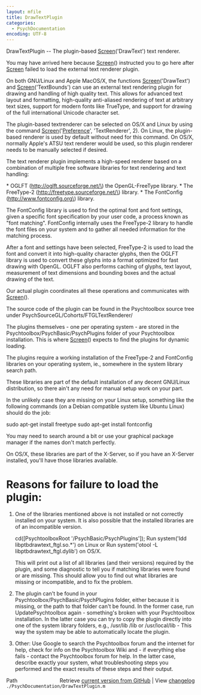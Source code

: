 ```yaml
---
layout: mfile
title: DrawTextPlugin
categories:
  - PsychDocumentation
encoding: UTF-8
---
```


DrawTextPlugin -- The plugin-based [Screen](/docs/Screen)\('DrawText'\) text renderer.

You may have arrived here because [Screen](/docs/Screen)\(\) instructed you to go here
after [Screen](/docs/Screen) failed to load the external text renderer plugin.

On both GNU/Linux and Apple MacOS/X, the functions [Screen](/docs/Screen)\('DrawText'\) and
[Screen](/docs/Screen)\('TextBounds'\) can use an external text rendering plugin for
drawing and handling of high quality text. This allows for advanced text
layout and formatting, high-quality anti-aliased rendering of text at
arbitrary text sizes, support for modern fonts like TrueType, and support
for drawing of the full international Unicode character set.

The plugin-based textrenderer can be selected on OS/X and Linux by
using the command [Screen](/docs/Screen)\('[Preference](/docs/Preference)', 'TextRenderer', 2\). On Linux, the
plugin-based renderer is used by default without need for this command.
On OS/X, normally Apple's ATSU text renderer would be used, so this
plugin renderer needs to be manually selected if desired.

The text renderer plugin implements a high-speed renderer based on a
combination of multiple free software libraries for text rendering and
text handling:

\* OGLFT \(http://oglft.sourceforge.net/\) the OpenGL-FreeType library.
\* The FreeType-2 \(http://freetype.sourceforge.net/\) library.
\* The FontConfig \(http://www.fontconfig.org\) library.

The FontConfig library is used to find the optimal font and font
settings, given a specific font specification by your user code, a process
known as "font matching". FontConfig internally uses the FreeType-2
library to handle the font files on your system and to gather all needed
information for the matching process.

After a font and settings have been selected, FreeType-2 is used to load
the font and convert it into high-quality character glyphs, then the
OGLFT library is used to convert these glyphs into a format optimized for
fast drawing with OpenGL. OGLFT also performs caching of glyphs, text
layout, measurement of text dimensions and bounding boxes and the actual
drawing of the text.

Our actual plugin coordinates all these operations and communicates with
[Screen](/docs/Screen)\(\).

The source code of the plugin can be found in the Psychtoolbox source
tree under PsychSourceGL/Cohorts/FTGLTextRenderer/

The plugins themselves - one per operating system - are stored in the
Psychtoolbox/PsychBasic/PsychPlugins folder of your Psychtoolbox
installation. This is where [Screen](/docs/Screen)\(\) expects to find the plugins for
dynamic loading.

The plugins require a working installation of the FreeType-2 and
FontConfig libraries on your operating system, ie., somewhere in the
system library search path.

These libraries are part of the default installation of any decent
GNU/Linux distribution, so there ain't any need for manual setup work on
your part.

In the unlikely case they are missing on your Linux setup, something like
the following commands \(on a Debian compatible system like Ubuntu Linux\)
should do the job:

sudo apt-get install freetype
sudo apt-get install fontconfig

You may need to search around a bit or use your graphical package manager
if the names don't match perfectly.

On OS/X, these libraries are part of the X-Server, so if you have an
X-Server installed, you'll have those libraries available.

# Reasons for failure to load the plugin:

1. One of the libraries mentioned above is not installed or not correctly
   installed on your system. It is also possible that the installed
   libraries are of an incompatible version.

   cd\(\[PsychtoolboxRoot '/PsychBasic/PsychPlugins'\]\);
   Run system\('ldd libptbdrawtext\_ftgl.so.\*'\) on Linux or
   Run system\('otool -L libptbdrawtext\_ftgl.dylib'\) on OS/X.

   This will print out a list of all libraries \(and their versions\)
   required by the plugin, and some diagnostic to tell you if matching
   libraries were found or are missing. This should allow you to find out
   what libraries are missing or incompatible, and to fix the problem.

2. The plugin can't be found in your Psychtoolbox/PsychBasic/PsychPlugins
   folder, either because it is missing, or the path to that folder can't
   be found. In the former case, run UpdatePsychtoolbox again -
   something's broken with your Psychtoolbox installation. In the latter
   case you can try to copy the plugin directly into one of the system
   library folders, e.g., /usr/lib /lib or /usr/local/lib - This way the
   system may be able to automatically locate the plugin.

3. Other: Use Google to search the Psychtoolbox forum and the internet
   for help, check for info on the Psychtoolbox Wiki and - if everything
   else fails - contact the Psychtoolbox forum for help. In the latter
   case, describe exactly your system, what troubleshooting steps you
   performed and the exact results of these steps and their output.



<div class="code_header" style="text-align:right;">
  <span style="float:left;">Path&nbsp;&nbsp;</span> <span class="counter">Retrieve <a href=
  "https://raw.github.com/Psychtoolbox-3/Psychtoolbox-3/beta/./PsychDocumentation/DrawTextPlugin.m">current version from GitHub</a> | View <a href=
  "https://github.com/Psychtoolbox-3/Psychtoolbox-3/commits/beta/./PsychDocumentation/DrawTextPlugin.m">changelog</a></span>
</div>
<div class="code">
  <code>./PsychDocumentation/DrawTextPlugin.m</code>
</div>
